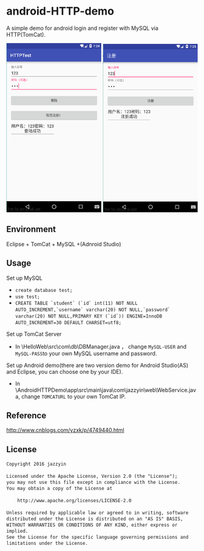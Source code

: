 android-HTTP-demo
======
A simple demo for android login and register with MySQL via HTTP(TomCat).


<img src="/1.png" width="250">
<img src="/2.png" width="250">

 Environment
-----
Eclipse + TomCat + MySQL +(Adnroid Studio)

 Usage
-----
Set up MySQL
 - ```create database test;```
 - ```use test;```
 - ```CREATE TABLE `student` (`id` int(11) NOT NULL AUTO_INCREMENT,`username` varchar(20) NOT NULL,`password` varchar(20) NOT NULL,PRIMARY KEY (`id`)) ENGINE=InnoDB AUTO_INCREMENT=30 DEFAULT CHARSET=utf8;```
	
	
Set up TomCat Server
 - In \HelloWeb\src\com\db\DBManager.java ， change ```MySQL-USER``` and ```MySQL-PASS```to your own MySQL username and password.

 
Set up Android demo(there are two version demo for  Android Studio(AS) and Eclipse, you can choose one by your IDE).
 - In \AndroidHTTPDemo\app\src\main\java\com\jazzyin\web\WebService.java, change ```TOMCATURL``` to your own TomCat IP.

 
 Reference
-----
 http://www.cnblogs.com/yzxk/p/4749440.html
 
 License
-------
    Copyright 2016 jazzyin

    Licensed under the Apache License, Version 2.0 (the "License");
    you may not use this file except in compliance with the License.
    You may obtain a copy of the License at

        http://www.apache.org/licenses/LICENSE-2.0

    Unless required by applicable law or agreed to in writing, software
    distributed under the License is distributed on an "AS IS" BASIS,
    WITHOUT WARRANTIES OR CONDITIONS OF ANY KIND, either express or implied.
    See the License for the specific language governing permissions and
    limitations under the License.
